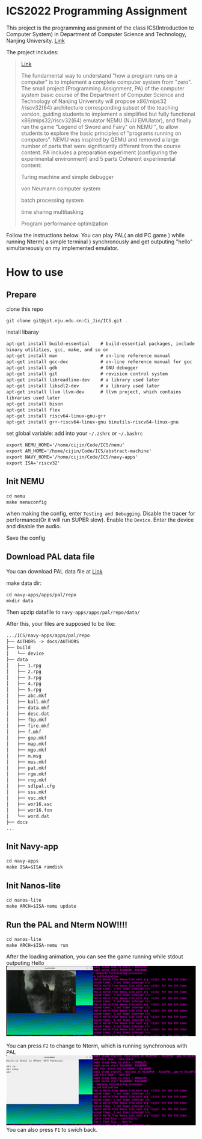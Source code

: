 # ICS2022 Programming Assignment

This project is the programming assignment of the class ICS(Introduction to Computer System)
in Department of Computer Science and Technology, Nanjing University.
[Link](https://github.com/NJU-ProjectN/ics-pa)

The project includes:
> [Link](https://nju-projectn.github.io/ics-pa-gitbook/ics2022/index.html)
> 
> The fundamental way to understand "how a program runs on a computer" is to implement a complete computer system from "zero". The small project (Programming Assignment, PA) of the computer system basic course of the Department of Computer Science and Technology of Nanjing University will propose x86/mips32 /riscv32(64) architecture corresponding subset of the teaching version, guiding students to implement a simplified but fully functional x86/mips32/riscv32(64) emulator NEMU (NJU EMUlator), and finally run the game "Legend of Sword and Fairy" on NEMU ", to allow students to explore the basic principles of "programs running on computers". NEMU was inspired by QEMU and removed a large number of parts that were significantly different from the course content. PA includes a preparation experiment (configuring the experimental environment) and 5 parts Coherent experimental content:
> 
> 
> Turing machine and simple debugger
> 
> von Neumann computer system
> 
> batch processing system
> 
> time sharing multitasking
> 
> Program performance optimization

Follow the instructions below. You can play PAL( an old PC game ) while running Nterm( a simple terminal ) synchronously and get outputing "hello" simultaneously on my implemented emulator.

# How to use

## Prepare
clone this repo
```
git clone git@git.nju.edu.cn:Ci_Jin/ICS.git .
```

install libaray
```
apt-get install build-essential    # build-essential packages, include binary utilities, gcc, make, and so on
apt-get install man                # on-line reference manual
apt-get install gcc-doc            # on-line reference manual for gcc
apt-get install gdb                # GNU debugger
apt-get install git                # revision control system
apt-get install libreadline-dev    # a library used later
apt-get install libsdl2-dev        # a library used later
apt-get install llvm llvm-dev      # llvm project, which contains libraries used later
apt-get install bison
apt-get install flex
apt-get install riscv64-linux-gnu-g++
apt-get install g++-riscv64-linux-gnu binutils-riscv64-linux-gnu
```

set global variable: add into your `~/.zshrc` or `~/.bashrc`
```
export NEMU_HOME='/home/cijin/Code/ICS/nemu'
export AM_HOME='/home/cijin/Code/ICS/abstract-machine'
export NAVY_HOME='/home/cijin/Code/ICS/navy-apps'
export ISA='riscv32'
```



## Init NEMU
```
cd nemu
make menuconfig
```
when making the config, enter `Testing and Debugging`. Disable the tracer for performance(Or it will run SUPER slow). Enable the `Device`. Enter the device and disable the audio.

Save the config

## Download PAL data file
You can download PAL data file at [Link](https://ci-jin.top/Resource/pal-data-new.tar.bz2)

make data dir:
```
cd navy-apps/apps/pal/repo
mkdir data
```
Then upzip datafile to `navy-apps/apps/pal/repo/data/`

After this, your files are supposed to be like:
```
.../ICS/navy-apps/apps/pal/repo
├── AUTHORS -> docs/AUTHORS
├── build
│   └── device
├── data
│   ├── 1.rpg
│   ├── 2.rpg
│   ├── 3.rpg
│   ├── 4.rpg
│   ├── 5.rpg
│   ├── abc.mkf
│   ├── ball.mkf
│   ├── data.mkf
│   ├── desc.dat
│   ├── fbp.mkf
│   ├── fire.mkf
│   ├── f.mkf
│   ├── gop.mkf
│   ├── map.mkf
│   ├── mgo.mkf
│   ├── m.msg
│   ├── mus.mkf
│   ├── pat.mkf
│   ├── rgm.mkf
│   ├── rng.mkf
│   ├── sdlpal.cfg
│   ├── sss.mkf
│   ├── voc.mkf
│   ├── wor16.asc
│   ├── wor16.fon
│   └── word.dat
├── docs
...
```


## Init Navy-app
```
cd navy-apps
make ISA=$ISA ramdisk
```

## Init Nanos-lite
```
cd nanos-lite
make ARCH=$ISA-nemu update
```

## Run the PAL and Nterm NOW!!!!
```
cd nanos-lite
make ARCH=$ISA-nemu run
```
After the loading animation, you can see the game running while stdout outputing Hello
![runningPAL](./picture/PAL.png)

You can press `F2` to change to Nterm, which is running synchronous with PAL
![runningNterm](./picture/Nterm.png)
You can also press `F1` to swich back.
